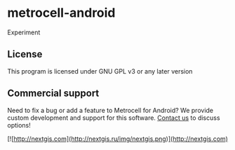 # metrocell-android
Experiment


License
-------------
This program is licensed under GNU GPL v3 or any later version

Commercial support
----------
Need to fix a bug or add a feature to Metrocell for Android? We provide custom development and support for this software. [Contact us](http://nextgis.ru/en/contact/) to discuss options!

[![http://nextgis.com](http://nextgis.ru/img/nextgis.png)](http://nextgis.com)
